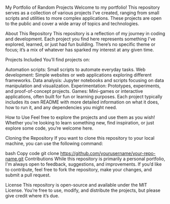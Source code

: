 My Portfolio of Random Projects
Welcome to my portfolio! This repository serves as a collection of various projects I've created, ranging from small scripts and utilities to more complex applications. These projects are open to the public and cover a wide array of topics and technologies.

About This Repository
This repository is a reflection of my journey in coding and development. Each project you find here represents something I've explored, learned, or just had fun building. There’s no specific theme or focus; it’s a mix of whatever has sparked my interest at any given time.

Projects Included
You’ll find projects on:

Automation scripts: Small scripts to automate everyday tasks.
Web development: Simple websites or web applications exploring different frameworks.
Data analysis: Jupyter notebooks and scripts focusing on data manipulation and visualization.
Experimentation: Prototypes, experiments, and proof-of-concept projects.
Games: Mini-games or interactive applications, often built for fun or learning purposes.
Each project typically includes its own README with more detailed information on what it does, how to run it, and any dependencies you might need.

How to Use
Feel free to explore the projects and use them as you wish! Whether you're looking to learn something new, find inspiration, or just explore some code, you’re welcome here.

Cloning the Repository
If you want to clone this repository to your local machine, you can use the following command:

bash
Copy code
git clone https://github.com/yourusername/your-repo-name.git
Contributions
While this repository is primarily a personal portfolio, I'm always open to feedback, suggestions, and improvements. If you’d like to contribute, feel free to fork the repository, make your changes, and submit a pull request.

License
This repository is open-source and available under the MIT License. You’re free to use, modify, and distribute the projects, but please give credit where it’s due.
